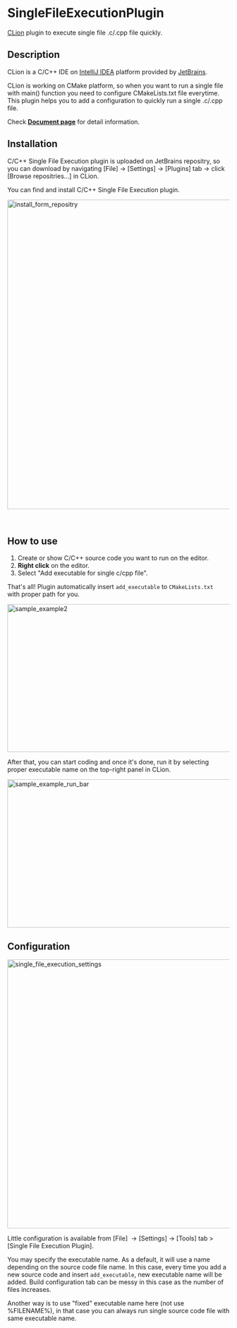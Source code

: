 # SingleFileExecutionPlugin
[CLion](https://www.jetbrains.com/clion/) plugin to execute single file .c/.cpp file quickly.

## Description
CLion is a C/C++ IDE on [IntelliJ IDEA](https://www.jetbrains.com/idea/) platform provided by [JetBrains](https://www.jetbrains.com/).

CLion is working on CMake platform, so when you want to run a single file with main() function you need to configure CMakeLists.txt file everytime.
This plugin helps you to add a configuration to quickly run a single .c/.cpp file.

Check **[Document page](http://corochann.com/projects/single-file-execution-plugin)** for detail information.

<h2>Installation</h2>
<p>C/C++ Single File Execution plugin is uploaded on JetBrains repositry, so you can download by navigating [File] → [Settings] → [Plugins] tab → click [Browse repositries...] in CLion.</p>
<p>You can find and install C/C++ Single File Execution plugin.</p>
<p><a href="http://corochann.com/wp-content/uploads/2016/05/install_form_repositry.png"><img class="aligncenter size-full wp-image-939" src="http://corochann.com/wp-content/uploads/2016/05/install_form_repositry.png" alt="install_form_repositry" width="836" height="701" /></a></p>
<p>&nbsp;</p>
<h2>How to use</h2>
<ol>
<li>Create or show C/C++ source code you want to run on the editor.</li>
<li><strong>Right click</strong> on the editor.</li>
<li>Select "Add executable for single c/cpp file".</li>
</ol>
<p>That's all! Plugin automatically insert <code>add_executable</code> to <code>CMakeLists.txt</code> with proper path for you.</p>
<p><a href="http://corochann.com/wp-content/uploads/2016/05/sample_example2.png"><img class="aligncenter size-large wp-image-945" src="http://corochann.com/wp-content/uploads/2016/05/sample_example2-1024x490.png" alt="sample_example2" width="700" height="335" /></a></p>
<p>After that, you can start coding and once it's done, run it by selecting proper executable name on the top-right panel in CLion.</p>
<p><a href="http://corochann.com/wp-content/uploads/2016/05/sample_example_run_bar.png"><img class="aligncenter size-large wp-image-946" src="http://corochann.com/wp-content/uploads/2016/05/sample_example_run_bar-1024x491.png" alt="sample_example_run_bar" width="700" height="336" /></a></p>
<h2>Configuration</h2>
<p><a href="http://corochann.com/wp-content/uploads/2016/05/single_file_execution_settings.png"><img class="aligncenter size-full wp-image-948" src="http://corochann.com/wp-content/uploads/2016/05/single_file_execution_settings.png" alt="single_file_execution_settings" width="824" height="609" /></a></p>
<p>Little configuration is available from [File]  → [Settings] → [Tools] tab &gt; [Single File Execution Plugin].</p>
<p>You may specify the executable name. As a default, it will use a name depending on the source code file name. In this case, every time you add a new source code and insert <code>add_executable</code>, new executable name will be added. Build configuration tab can be messy in this case as the number of files increases.</p>
<p>Another way is to use "fixed" executable name here (not use %FILENAME%), in that case you can always run single source code file with same executable name.</p>
<p>&nbsp;</p>
